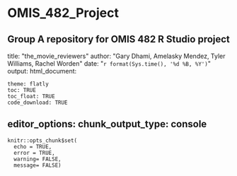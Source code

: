 # OMIS_482_Project
Group A repository for OMIS 482 R Studio project 
---
title: "the_movie_reviewers"
author: "Gary Dhami, Amelasky Mendez, Tyler Williams, Rachel Worden"
date: "`r format(Sys.time(), '%d %B, %Y')`" 
output: 
  html_document:
    
    theme: flatly
    toc: TRUE
    toc_float: TRUE
    code_download: TRUE
editor_options: 
  chunk_output_type: console
---

```{r setup, include=FALSE, cache = F}
knitr::opts_chunk$set(
  echo = TRUE,
  error = TRUE,
  warning= FALSE,
  message= FALSE)
